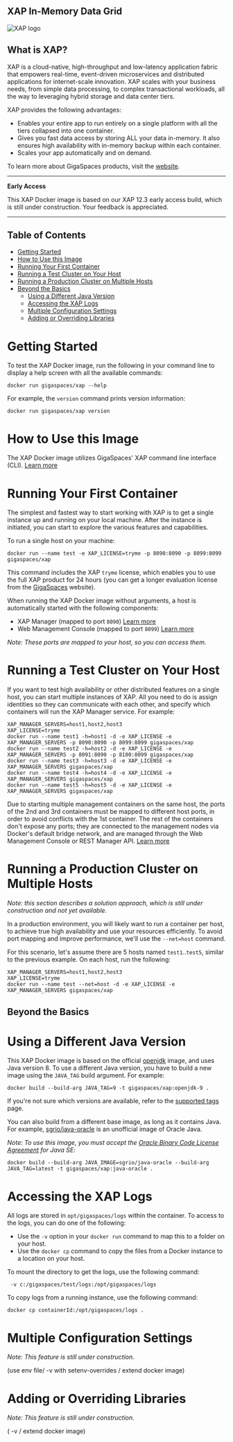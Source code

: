 ##  XAP In-Memory Data Grid

![XAP logo](https://docs.gigaspaces.com/images/logo-xap-color-small.png)

## What is XAP?

XAP is a cloud-native, high-throughput and low-latency application fabric that empowers real-time, event-driven microservices and distributed applications for internet-scale innovation. XAP scales with your business needs, from simple data processing, to complex transactional workloads, all the way to leveraging hybrid storage and data center tiers.


XAP provides the following advantages:

- Enables your entire app to run entirely on a single platform with all the tiers collapsed into one container.
- Gives you fast data access by storing ALL your data in-memory. It also ensures high availability with in-memory backup within each container.
- Scales your app automatically and on demand.

To learn more about GigaSpaces products, visit the [website](https://www.gigaspaces.com).

***

**Early Access**

This XAP Docker image is based on our XAP 12.3 early access build, which is still under construction. Your feedback is appreciated.

***

## Table of Contents

- [Getting Started](#getting-started)
- [How to Use this Image](#how-to-use-this-image)
- [Running Your First Container](#running-your-first-container)
- [Running a Test Cluster on Your Host](#running-a-test-cluster-on-your-host)
- [Running a Production Cluster on Multiple Hosts](#running-a-production-cluster-on-multiple-hosts)
- [Beyond the Basics](#beyond-the-basics)
    - [Using a Different Java Version](#using-a-different-java-version)
    - [Accessing the XAP Logs](#accessing-the-xap-logs)
    - [Multiple Configuration Settings](#multiple-configuration-settings)
    - [Adding or Overriding Libraries](#adding-or-overriding-libraries)

# Getting Started

To test the XAP Docker image, run the following in your command line to display a help screen with all the available commands: 

```
docker run gigaspaces/xap --help
```


 For example, the `version` command prints version information:

```
docker run gigaspaces/xap version
```

# How to Use this Image

The XAP Docker image utilizes GigaSpaces' XAP command line interface (CLI). [Learn more](https://docs.gigaspaces.com/xap/12.3/admin/command-line-interface.html "XAP CLI documentation")

# Running Your First Container

The simplest and fastest way to start working with XAP is to get a single instance up and running on your local machine.  After the instance is initiated, you can start to explore the various features and capabilities.

To run a single host on your machine:

```
docker run --name test -e XAP_LICENSE=tryme -p 8090:8090 -p 8099:8099 gigaspaces/xap
```

This command includes the  XAP `tryme` license, which enables you to use the full XAP product for 24 hours (you can  get a longer evaluation license from the [GigaSpaces](http://gigaspaces.com) website).

When running the XAP Docker image without arguments, a host is automatically started with the following components:

* XAP Manager (mapped to port `8090`) [Learn more](https://docs.gigaspaces.com/xap/12.3/admin/xap-manager.html)
* Web Management Console (mapped to port `8099`) [Learn more](https://docs.gigaspaces.com/xap/12.3/admin/web-management-console.html)

*Note: These ports are mapped to your host, so you can access them.*

# Running a Test Cluster on Your Host

If you want to test high availability or other distributed features on a single host, you can start multiple instances of XAP. All you need to do is assign identities so they can communicate with each other, and specify which containers will run the XAP Manager service. For example:

```
XAP_MANAGER_SERVERS=host1,host2,host3
XAP_LICENSE=tryme
docker run --name test1 -h=host1 -d -e XAP_LICENSE -e XAP_MANAGER_SERVERS -p 8090:8090 -p 8099:8099 gigaspaces/xap
docker run --name test2 -h=host2 -d -e XAP_LICENSE -e XAP_MANAGER_SERVERS -p 8091:8090 -p 8100:8099 gigaspaces/xap
docker run --name test3 -h=host3 -d -e XAP_LICENSE -e XAP_MANAGER_SERVERS gigaspaces/xap
docker run --name test4 -h=host4 -d -e XAP_LICENSE -e XAP_MANAGER_SERVERS gigaspaces/xap
docker run --name test5 -h=host5 -d -e XAP_LICENSE -e XAP_MANAGER_SERVERS gigaspaces/xap
```

Due to starting multiple management containers on the same host, the ports of the 2nd and 3rd containers must be mapped to different host ports, in order to avoid conflicts with the 1st container. The rest of the containers don't expose any ports; they are connected to the management nodes via Docker's default bridge network, and are managed through the Web Management Console or REST Manager API. [Learn more](https://docs.gigaspaces.com/xap/12.3/admin/xap-manager-rest.html)

# Running a Production Cluster on Multiple Hosts

*Note: this section describes a solution approach, which is still under construction and not yet available.*

In a production environment, you will likely want to run a container per host, to achieve true high availability and use your resources efficiently. To avoid port mapping and improve performance, we'll use the `--net=host` command.

For this scenario, let's assume there are 5 hosts named `test1`..`test5`, similar to the previous example.  On each host, run the following:
```
XAP_MANAGER_SERVERS=host1,host2,host3
XAP_LICENSE=tryme
docker run --name test --net=host -d -e XAP_LICENSE -e XAP_MANAGER_SERVERS gigaspaces/xap
```
## Beyond the Basics

# Using a Different Java Version

This XAP Docker image is based on the official [openjdk](https://hub.docker.com/_/openjdk/) image, and uses Java version 8. To use a different Java version, you have to build a new image using the `JAVA_TAG` build argument. For example:
```
docker build --build-arg JAVA_TAG=9 -t gigaspaces/xap:openjdk-9 .
```
If you're not sure which versions are available, refer to the [supported tags](https://hub.docker.com/r/library/openjdk/tags/) page.

You can also build from a different base image, as long as it contains Java. For example, [sgrio/java-oracle](https://hub.docker.com/r/sgrio/java-oracle/) is an unofficial image of Oracle Java.

*Note: To use this image, you must accept the [Oracle Binary Code License Agreement](http://www.oracle.com/technetwork/java/javase/terms/license/index.html) for Java SE*:
```
docker build --build-arg JAVA_IMAGE=sgrio/java-oracle --build-arg JAVA_TAG=latest -t gigaspaces/xap:java-oracle .
```

#  Accessing the XAP Logs

All logs are stored in `opt/gigaspaces/logs` within the container. To access to the logs, you can do one of the following:

- Use the `-v` option in your `docker run` command to map this to a folder on your host.
- Use the `docker cp` command to copy the files from a Docker instance to a location on your host.

To mount the directory to get the logs, use the following command:
```
 -v c:/gigaspaces/test/logs:/opt/gigaspaces/logs
```
To copy logs from a running instance, use the following command:
```
docker cp containerId:/opt/gigaspaces/logs .
```

# Multiple Configuration Settings

*Note: This feature is still under construction.*

 (use env file/ -v with setenv-overrides / extend docker image)

# Adding or Overriding Libraries

*Note: This feature is still under construction.*

( -v / extend docker image)
